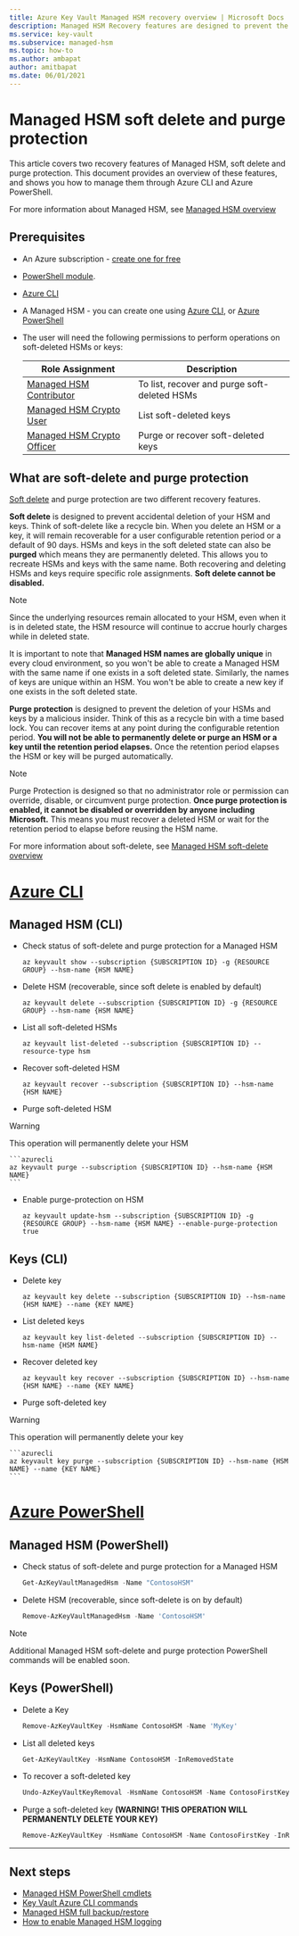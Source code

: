 ```yaml
---
title: Azure Key Vault Managed HSM recovery overview | Microsoft Docs
description: Managed HSM Recovery features are designed to prevent the accidental or malicious deletion of your HSM resource and keys.
ms.service: key-vault
ms.subservice: managed-hsm
ms.topic: how-to
ms.author: ambapat
author: amitbapat
ms.date: 06/01/2021
---
```


# Managed HSM soft delete and purge protection

This article covers two recovery features of Managed HSM, soft delete and purge protection. This document provides an overview of these features, and shows you how to manage them through Azure CLI and Azure PowerShell.

For more information about Managed HSM, see [Managed HSM overview](overview.md)

## Prerequisites

* An Azure subscription - [create one for free](https://azure.microsoft.com/free/dotnet)
* [PowerShell module](/powershell/azure/install-az-ps).
* [Azure CLI](/cli/azure/install-azure-cli)
* A Managed HSM - you can create one using [Azure CLI](./quick-create-cli.md), or [Azure PowerShell](./quick-create-powershell.md)
* The user will need the following permissions to perform operations on soft-deleted HSMs or keys:

  | Role Assignment | Description |
  |---|---|
  |[Managed HSM Contributor](../../role-based-access-control/built-in-roles.md#managed-hsm-contributor)|To list, recover and purge soft-deleted HSMs|
  |[Managed HSM Crypto User](./built-in-roles.md)|List soft-deleted keys|
  |[Managed HSM Crypto Officer](./built-in-roles.md)|Purge or recover soft-deleted keys|



## What are soft-delete and purge protection

[Soft delete](soft-delete-overview.md) and purge protection are two different recovery features.


**Soft delete** is designed to prevent accidental deletion of your HSM and keys. Think of soft-delete like a recycle bin. When you delete an HSM or a key, it will remain recoverable for a user configurable retention period or a default of 90 days. HSMs and keys in the soft deleted state can also be **purged** which means they are permanently deleted. This allows you to recreate HSMs and keys with the same name. Both recovering and deleting HSMs and keys require specific role assignments. **Soft delete cannot be disabled.**

> [!NOTE]
> Since the underlying resources remain allocated to your HSM, even when it is in deleted state, the HSM resource will continue to accrue hourly charges while in deleted state.

It is important to note that **Managed HSM names are globally unique** in every cloud environment, so you won't be able to create a Managed HSM with the same name if one exists in a soft deleted state. Similarly, the names of keys are unique within an HSM. You won't be able to create a new key if one exists in the soft deleted state.

**Purge protection** is designed to prevent the deletion of your HSMs and keys by a malicious insider. Think of this as a recycle bin with a time based lock. You can recover items at any point during the configurable retention period. **You will not be able to permanently delete or purge an HSM or a key until the retention period elapses.** Once the retention period elapses the HSM or key will be purged automatically.

> [!NOTE]
> Purge Protection is designed so that no administrator role or permission can  override, disable, or circumvent purge protection. **Once purge protection is enabled, it cannot be disabled or overridden by anyone including Microsoft.** This means you must recover a deleted HSM or wait for the retention period to elapse before reusing the HSM name.

For more information about soft-delete, see [Managed HSM soft-delete overview](soft-delete-overview.md)


# [Azure CLI](#tab/azure-cli)

## Managed HSM (CLI)

* Check status of soft-delete and purge protection for a Managed HSM

    ```azurecli
    az keyvault show --subscription {SUBSCRIPTION ID} -g {RESOURCE GROUP} --hsm-name {HSM NAME}
    ```

* Delete HSM (recoverable, since soft delete is enabled by default)

    ```azurecli
    az keyvault delete --subscription {SUBSCRIPTION ID} -g {RESOURCE GROUP} --hsm-name {HSM NAME}
    ```

* List all soft-deleted HSMs

    ```azurecli
    az keyvault list-deleted --subscription {SUBSCRIPTION ID} --resource-type hsm
    ```

* Recover soft-deleted HSM

    ```azurecli
    az keyvault recover --subscription {SUBSCRIPTION ID} --hsm-name {HSM NAME}
    ```

* Purge soft-deleted HSM
> [!WARNING] 
> This operation will permanently delete your HSM

    ```azurecli
    az keyvault purge --subscription {SUBSCRIPTION ID} --hsm-name {HSM NAME}
    ```

* Enable purge-protection on HSM

    ```azurecli
    az keyvault update-hsm --subscription {SUBSCRIPTION ID} -g {RESOURCE GROUP} --hsm-name {HSM NAME} --enable-purge-protection true
    ```

## Keys (CLI)

* Delete key

    ```azurecli
    az keyvault key delete --subscription {SUBSCRIPTION ID} --hsm-name {HSM NAME} --name {KEY NAME}
    ```

* List deleted keys

    ```azurecli
    az keyvault key list-deleted --subscription {SUBSCRIPTION ID} --hsm-name {HSM NAME}
    ```

* Recover deleted key

    ```azurecli
    az keyvault key recover --subscription {SUBSCRIPTION ID} --hsm-name {HSM NAME} --name {KEY NAME}
    ```

* Purge soft-deleted key 
> [!WARNING] 
> This operation will permanently delete your key

    ```azurecli
    az keyvault key purge --subscription {SUBSCRIPTION ID} --hsm-name {HSM NAME} --name {KEY NAME}
    ```

# [Azure PowerShell](#tab/azure-powershell)

## Managed HSM (PowerShell)

* Check status of soft-delete and purge protection for a Managed HSM

    ```powershell
    Get-AzKeyVaultManagedHsm -Name "ContosoHSM"
    ```

* Delete HSM (recoverable, since soft-delete is on by default)

    ```powershell
    Remove-AzKeyVaultManagedHsm -Name 'ContosoHSM'
    ```
> [!NOTE]
> Additional Managed HSM soft-delete and purge protection PowerShell commands will be enabled soon.


## Keys (PowerShell)

* Delete a Key

  ```powershell
  Remove-AzKeyVaultKey -HsmName ContosoHSM -Name 'MyKey'
  ```

* List all deleted keys 

  ```powershell
  Get-AzKeyVaultKey -HsmName ContosoHSM -InRemovedState
  ```

* To recover a soft-deleted key

    ```powershell
    Undo-AzKeyVaultKeyRemoval -HsmName ContosoHSM -Name ContosoFirstKey
    ```

* Purge a soft-deleted key **(WARNING! THIS OPERATION WILL PERMANENTLY DELETE YOUR KEY)**

    ```powershell
    Remove-AzKeyVaultKey -HsmName ContosoHSM -Name ContosoFirstKey -InRemovedState
    ```
---

## Next steps

- [Managed HSM PowerShell cmdlets](/powershell/module/az.keyvault)
- [Key Vault Azure CLI commands](/cli/azure/keyvault)
- [Managed HSM full backup/restore](backup-restore.md)
- [How to enable Managed HSM logging](logging.md)
